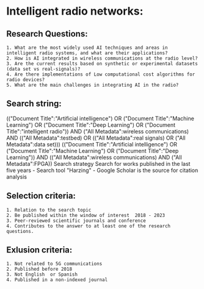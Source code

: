 # Intelligent radio networks: 	
## Research Questions:
	1. What are the most widely used AI techniques and areas in intelligent radio systems, and what are their applications?
	2. How is AI integrated in wireless communications at the radio level?
	3. Are the current results based on synthetic or experimental datasets (data set vs real-signals)?
	4. Are there implementations of Low computational cost algorithms for radio devices?
	5. What are the main challenges in integrating AI in the radio?
  
## Search string:
(("Document Title":"Artificial intelligence") OR ("Document Title":"Machine Learning") OR ("Document Title":"Deep Learning") OR ("Document Title":"intelligent radio")) AND ("All Metadata":wireless communications) AND (("All Metadata":testbed) OR (("All Metadata":real signals) OR ("All Metadata":data set)))
	(("Document Title":"Artificial intelligence") OR ("Document Title":"Machine Learning") OR ("Document Title":"Deep Learning")) AND (("All Metadata":wireless communications) AND ("All Metadata":FPGA))
Search strategy	Search for works published in the last five years - Search tool "Harzing" - Google Scholar is the source for citation analysis
	
## Selection criteria:
	1. Relation to the search topic
	2. Be published within the window of interest  2018 - 2023
	3. Peer-reviewed scientific journals and conference
	4. Contributes to the answer to at least one of the research questions.​
## Exlusion criteria:
  	1. Not related to 5G communications
	2. Published before 2018
	3. Not English  or Spanish
	4. Published in a non-indexed journal

